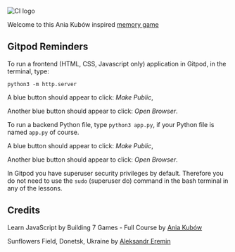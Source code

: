 ![CI logo](https://codeinstitute.s3.amazonaws.com/fullstack/ci_logo_small.png)

Welcome to this Ania Kubów inspired [memory game](https://github.com/kubowania/memory-game)

## Gitpod Reminders

To run a frontend (HTML, CSS, Javascript only) application in Gitpod, in the terminal, type:

`python3 -m http.server`

A blue button should appear to click: _Make Public_,

Another blue button should appear to click: _Open Browser_.

To run a backend Python file, type `python3 app.py`, if your Python file is named `app.py` of course.

A blue button should appear to click: _Make Public_,

Another blue button should appear to click: _Open Browser_.

In Gitpod you have superuser security privileges by default. Therefore you do not need to use the `sudo` (superuser do) command in the bash terminal in any of the lessons.

## Credits

Learn JavaScript by Building 7 Games - Full Course by [Ania Kubów](https://www.youtube.com/watch?v=ec8vSKJuZTk)

Sunflowers Field, Donetsk, Ukraine by [Aleksandr Eremin](https://unsplash.com/@notevilbird)
